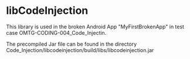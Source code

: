 # libCodeInjection

This library is used in the broken Android App "MyFirstBrokenApp" in test case OMTG-CODING-004_Code_Injectin.

The precompiled Jar file can be found in the directory Code_Injection/libcodeinjection/build/libs/libcodeinjection.jar
